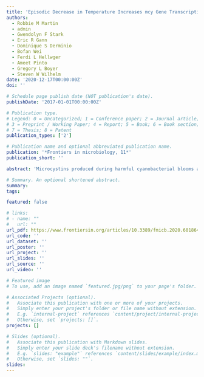 ```yaml
---
title: 'Episodic Decrease in Temperature Increases mcy Gene Transcription and Cellular Microcystin in Continuous Cultures of Microcystis aeruginosa PCC 7806'
authors:
  - Robbie M Martin
  - admin
  - Gwendolyn F Stark
  - Eric R Gann
  - Dominique S Derminio
  - Bofan Wei
  - Ferdi L Hellwger
  - Ameet Pinto
  - Gregory L Boyer
  - Steven W Wilhelm
date: '2020-12-17T00:00:00Z'
doi: ''

# Schedule page publish date (NOT publication's date).
publishDate: '2017-01-01T00:00:00Z'

# Publication type.
# Legend: 0 = Uncategorized; 1 = Conference paper; 2 = Journal article;
# 3 = Preprint / Working Paper; 4 = Report; 5 = Book; 6 = Book section;
# 7 = Thesis; 8 = Patent
publication_types: ['2']

# Publication name and optional abbreviated publication name.
publication: '*Frontiers in microbiology, 11*'
publication_short: ''

abstract: 'Microcystins produced during harmful cyanobacterial blooms are a public health concern. Although patterns are emerging, the environmental cues that stimulate production of microcystin remain confusing, hindering our ability to predict fluctuations in bloom toxicity. In earlier work, growth at cool temperatures relative to optimum (18° C vs. 26° C) was confirmed to increase microcystin quota in batch cultures of Microcystis aeruginosa NIES-843. Here, we tested this response in M. aeruginosa PCC 7806 using continuous cultures to examine temporal dynamics and using RNA-sequencing to investigate the physiological nature of the response. A temperature reduction from 26° C to 19° C increased microcystin quota ~2-fold, from an average of ~464 ag µm-3 cell volume to ~891 ag µm-3 over a 7-9 d period. Reverting the temperature to 26° C returned the cellular microcystin quota to ~489 ag µm-3. Long periods (31 to 42 d) at 19° C did not increase or decrease microcystin quota beyond that observed at 7-9 d. Nitrogen concentration had little effect on the overall response. RNA sequencing indicated that the decrease in temperature to 19° C induced a classic cold-stress response in M. aeruginosa PCC 7806, but this operated on a different timescale than the increased microcystin production. Microcystin quota showed a strong 48- to 72-h time-lag correlation to mcy gene expression, but no correlation to concurrent mcy expression. This work confirms an effect of temperature on microcystin quota and extends our understanding of the physiological nature of the response.'

# Summary. An optional shortened abstract.
summary:
tags:

featured: false

# links:
# - name: ""
#   url: ""
url_pdf: https://www.frontiersin.org/articles/10.3389/fmicb.2020.601864/pdf
url_code: ''
url_dataset: ''
url_poster: ''
url_project: ''
url_slides: ''
url_source: ''
url_video: ''

# Featured image
# To use, add an image named `featured.jpg/png` to your page's folder.

# Associated Projects (optional).
#   Associate this publication with one or more of your projects.
#   Simply enter your project's folder or file name without extension.
#   E.g. `internal-project` references `content/project/internal-project/index.md`.
#   Otherwise, set `projects: []`.
projects: []

# Slides (optional).
#   Associate this publication with Markdown slides.
#   Simply enter your slide deck's filename without extension.
#   E.g. `slides: "example"` references `content/slides/example/index.md`.
#   Otherwise, set `slides: ""`.
slides:
---
```




